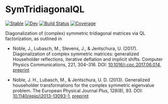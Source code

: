 # SymTridiagonalQL

[![Stable](https://img.shields.io/badge/docs-stable-blue.svg)](https://jagot.github.io/SymTridiagonalQL.jl/stable/)
[![Dev](https://img.shields.io/badge/docs-dev-blue.svg)](https://jagot.github.io/SymTridiagonalQL.jl/dev/)
[![Build Status](https://github.com/jagot/SymTridiagonalQL.jl/actions/workflows/CI.yml/badge.svg?branch=main)](https://github.com/jagot/SymTridiagonalQL.jl/actions/workflows/CI.yml?query=branch%3Amain)
[![Coverage](https://codecov.io/gh/jagot/SymTridiagonalQL.jl/branch/main/graph/badge.svg)](https://codecov.io/gh/jagot/SymTridiagonalQL.jl)

Diagonalization of (complex) symmetric tridiagonal matrices via QL
factorization, as outlined in

- Noble, J., Lubasch, M., Stevens, J., & Jentschura,
  U. (2017). Diagonalization of complex symmetric matrices:
  generalized Householder reflections, iterative deflation and
  implicit shifts. Computer Physics Communications, 221,
  304–316. DOI:
  [10.1016/j.cpc.2017.06.014](http://dx.doi.org/10.1016/j.cpc.2017.06.014),
  [preprint](https://ora.ox.ac.uk/objects/uuid:af82d04a-b72c-47cf-9ed3-f9c56fb4a019)

- Noble, J. H., Lubasch, M., & Jentschura, U. D. (2013). Generalized
  householder transformations for the complex symmetric eigenvalue
  problem. The European Physical Journal Plus, 128(8), 93. DOI:
  [10.1140/epjp/i2013-13093-1](http://dx.doi.org/10.1140/epjp/i2013-13093-1),
  [preprint](https://arxiv.org/abs/1301.5758)
